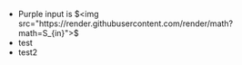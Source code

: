 - Purple input is $<img src="https://render.githubusercontent.com/render/math?math=S_{in}">$
- test
- test2
